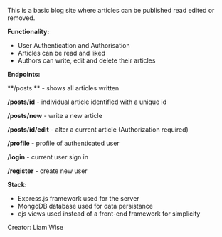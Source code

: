 This is a basic blog site where articles can be published read edited or removed.

**Functionality:**
- User Authentication and Authorisation
- Articles can be read and liked
- Authors can write, edit and delete their articles

**Endpoints:**

**/posts ** - shows all articles written

**/posts/id** - individual article identified with a unique id

**/posts/new** - write a new article

**/posts/id/edit** - alter a current article (Authorization required)

**/profile** - profile of authenticated user

**/login** - current user sign in

**/register** - create new user

**Stack:**
- Express.js framework used for the server
- MongoDB database used for data persistance
- ejs views used instead of a front-end framework for simplicity

Creator: Liam Wise

